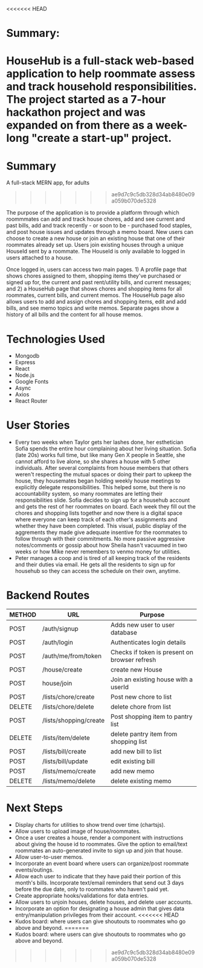 <<<<<<< HEAD
# Summary: 
HouseHub is a full-stack web-based application to help roommate assess and track household responsibilities. The project started as a 7-hour hackathon project and was expanded on from there as a week-long "create a start-up" project. 
=======
# Summary
 A full-stack MERN app, for adults 
>>>>>>> ae9d7c9c5db328d34ab8480e09a059b070de5328

The purpose of the application is to provide a platform through which roommmates can add and track house chores, add and see current and past bills, add and track recently - or soon to be - purchased food staples, and post house issues and updates through a memo board. New users can choose to create a new house or join an existing house that one of their roommates already set up. Users join existing houses through a unique HouseId sent by a roommate. The HouseId is only available to logged in users attached to a house. 

Once logged in, users can access two main pages. 1) A profile page that shows chores assigned to them, shopping items they've purchased or signed up for, the current and past rent/utility bills, and current messages; and 2) a HouseHub page that shows chores and shopping items for all roommates, current bills, and current memos. The HouseHub page also allows users to add and assign chores and shopping items, edit and add bills, and see memo topics and write memos. Separate pages show a history of all bills and the content for all house memos. 

# Technologies Used
* Mongodb
* Express
* React
* Node.js
* Google Fonts
* Async
* Axios
* React Router

# User Stories
* Every two weeks when Taylor gets her lashes done, her esthetician Sofia spends the entire hour complaining about her living situation. Sofia (late 20s) works full time, but like many Gen X people in Seattle, she cannot afford to live alone, so she shares a house with 5 other individuals. After several complaints from house members that others weren't respecting the mutual spaces or doing their part to upkeep the house, they housemates began holding weekly house meetings to explicitly delegate responsibilities. This helped some, but there is no accountability system, so many roommates are letting their responsibilities slide. Sofia decides to sign up for a househub account and gets the rest of her roommates on board. Each week they fill out the chores and shopping lists together and now there is a digital space where everyone can keep track of each other's assignments and whether they have been completed. This visual, public display of the aggrements they made give adequate insentive for the roommates to follow through with their commitments. No more passive aggressive notes/comments or gossip about how Sheila hasn't vacuumed in two weeks or how Mike never remembers to venmo money for utilities.
* Peter manages a coop and is tired of all keeping track of the residents and their duties via email. He gets all the residents to sign up for househub so they can access the schedule on their own, anytime. 



# Backend Routes
METHOD | URL | Purpose
--- | --- | ---
POST | /auth/signup | Adds new user to user database
POST | /auth/login | Authenticates login details
POST | /auth/me/from/token | Checks if token is present on browser refresh
POST | /house/create | create new House 
POST | house/join | Join an existing house with a userId
POST | /lists/chore/create | Post new chore to list
DELETE | /lists/chore/delete | delete chore from list 
POST | /lists/shopping/create | Post shopping item to pantry list
DELETE | /lists/item/delete | delete pantry item from shopping list
POST | /lists/bill/create | add new bill to list
POST | /lists/bill/update | edit existing bill
POST | /lists/memo/create | add new memo 
DELETE | /lists/memo/delete | delete existing memo



# Next Steps
* Display charts for utilities to show trend over time (chartsjs).
* Allow users to upload image of house/roommates.
* Once a user creates a house, render a component with instructions about giving the house id to roommates. Give the option to email/text roommates an auto-generated invite to sign up and join that house.
* Allow user-to-user memos.
* Incorporate an event board where users can organize/post roommate events/outings.
* Allow each user to indicate that they have paid their portion of this month's bills. Incorporate text/email reminders that send out 3 days before the due date, only to roommates who haven't paid yet.
* Create appropriate hooks/validations for data entries.
* Allow users to unjoin houses, delete houses, and delete user accounts.
* Incorporate an option for designating a house admin that gives data entry/manipulation privileges from their account.
<<<<<<< HEAD
* Kudos board: where users can give shoutouts to roommates who go above and beyond.
=======
* Kudos board: where users can give shoutouts to roommates who go above and beyond.
>>>>>>> ae9d7c9c5db328d34ab8480e09a059b070de5328
